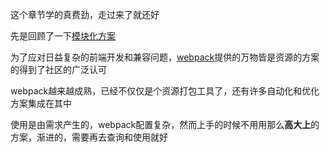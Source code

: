 这个章节学的真费劲，走过来了就还好



先是回顾了一下[模块化方案](./00es-moudle)



为了应对日益复杂的前端开发和兼容问题，[webpack](./01webpack)提供的万物皆是资源的方案的得到了社区的广泛认可



webpack越来越成熟，已经不仅仅是个资源打包工具了，还有许多自动化和优化方案集成在其中



使用是由需求产生的，webpack配置复杂，然而上手的时候不用用那么**高大上**的方案，渐进的，需要再去查询和使用就好

